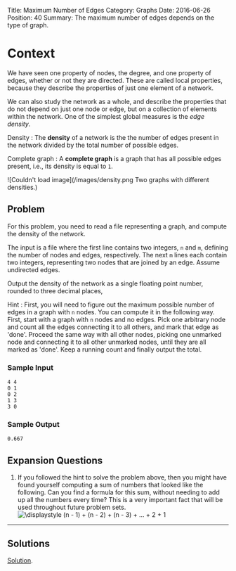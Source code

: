 Title: Maximum Number of Edges
Category: Graphs
Date: 2016-06-26
Position: 40
Summary: The maximum number of edges depends on the type of graph.

# Context

We have seen one property of nodes, the degree, and one property of edges,
whether or not they are directed. These are called local properties,
because they describe the properties of just one element of a network.

We can also study the network as a whole, and describe the properties that
do not depend on just one node or edge, but on a collection of elements
within the network. One of the simplest global measures is the *edge
density*.

Density[](#density)
: The **density** of a network is the the number of edges present in the
network divided by the total number of possible edges.

Complete graph[](#complete-graph)
: A **complete graph** is a graph that has all possible edges present,
i.e., its density is equal to `1`.

![Couldn't load image](/images/density.png Two graphs with different
 densities.)

## Problem

For this problem, you need to read a file representing a graph, and compute
the density of the network.

The input is a file where the first line contains two integers, `n` and
`m`, defining the number of nodes and edges, respectively. The next `m`
lines each contain two integers, representing two nodes that are joined by
an edge. Assume undirected edges.

Output the density of the network as a single floating point number,
rounded to three decimal places,

Hint
: First, you will need to figure out the maximum possible number of edges
in a graph with `n` nodes. You can compute it in the following way. First,
start with a graph with `n` nodes and no edges. Pick one arbitrary node and
count all the edges connecting it to all others, and mark that edge as
'done'. Proceed the same way with all other nodes, picking one unmarked
node and connecting it to all other unmarked nodes, until they are all
marked as 'done'. Keep a running count and finally output the total.

### Sample Input

```
4 4
0 1
0 2
1 3
3 0
```

### Sample Output

```
0.667
```

## Expansion Questions

1. If you followed the hint to solve the problem above, then you might have
   found yourself computing a sum of numbers that looked like the
   following. Can you find a formula for this sum, without needing to add
   up all the numbers every time? This is a very important fact that will
   be used throughout future problem sets.
   ![\displaystyle (n - 1) + (n - 2) + (n - 3) + ... + 2 + 1 ](http://quicklatex.com/cache3/bf/ql_9ef4c642ac0c0fe62857b337cc097dbf_l3.png "\displaystyle (n - 1) + (n - 2) + (n - 3) + ... + 2 + 1 ")



--------------------------------------------------------

## Solutions

[Solution](https://github.com/Leockard/erdos/blob/master/solutions/graphs/density.py).
